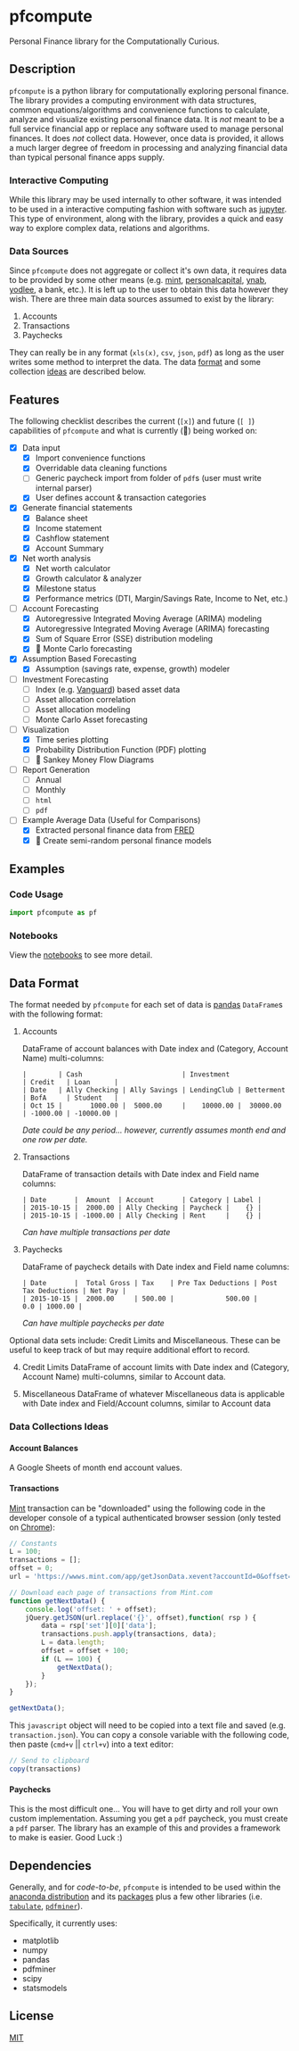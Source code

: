 # pfcompute
Personal Finance library for the Computationally Curious.

## Description
`pfcompute` is a python library for computationally exploring personal finance.  The library provides a computing environment with data structures, common equations/algorithms and convenience functions to calculate, analyze and visualize existing personal finance data. It is *not* meant to be a full service financial app or replace any software used to manage personal finances.  It does *not* collect data. However, once data is provided, it allows a much larger degree of freedom in processing and analyzing financial data than typical personal finance apps supply.

### Interactive Computing
While this library may be used internally to other software, it was intended to be used in a interactive computing fashion with software such as [jupyter](https://jupyter.org).  This type of environment, along with the library, provides a quick and easy way to explore complex data, relations and algorithms.

### Data Sources
Since `pfcompute` does not aggregate or collect it's own data, it requires data to be provided by some other means (e.g. [mint](https://mint.com), [personalcapital](https://personalcapital.com), [ynab](https://youneedabudget.com), [yodlee](https://yodlee.com), a bank, etc.).  It is left up to the user to obtain this data however they wish.  There are three main data sources assumed to exist by the library:

1. Accounts
2. Transactions
3. Paychecks

They can really be in any format (`xls(x)`, `csv`, `json`, `pdf`) as long as the user writes some method to interpret the data.  The data [format](#data-format) and some collection [ideas](#data-ideas) are described below.

## Features
The following checklist describes the current (`[x]`) and future (`[ ]`) capabilities of `pfcompute` and what is currently (:pencil:) being worked on:

- [x] Data input
    - [x] Import convenience functions
    - [x] Overridable data cleaning functions
    - [ ] Generic paycheck import from folder of `pdf`s (user must write internal parser)
    - [x] User defines account & transaction categories
- [x] Generate financial statements
    - [x] Balance sheet
    - [x] Income statement
    - [x] Cashflow statement
    - [x] Account Summary
- [x] Net worth analysis
    - [x] Net worth calculator
    - [x] Growth calculator & analyzer
    - [x] Milestone status
    - [x] Performance metrics (DTI, Margin/Savings Rate, Income to Net, etc.)
- [ ] Account Forecasting
    - [x] Autoregressive Integrated Moving Average (ARIMA) modeling
    - [x] Autoregressive Integrated Moving Average (ARIMA) forecasting
    - [x] Sum of Square Error (SSE) distribution modeling
    - [x] :pencil: Monte Carlo forecasting
- [x] Assumption Based Forecasting
    - [x] Assumption (savings rate, expense, growth) modeler
- [ ] Investment Forecasting
    - [ ] Index (e.g. [Vanguard](https://investor.vanguard.com/home/)) based asset data
    - [ ] Asset allocation correlation
    - [ ] Asset allocation modeling
    - [ ] Monte Carlo Asset forecasting
- [ ] Visualization
    - [x] Time series plotting
    - [x] Probability Distribution Function (PDF) plotting
    - [ ] :pencil: Sankey Money Flow Diagrams
- [ ] Report Generation
    - [ ] Annual
    - [ ] Monthly
    - [ ] `html`
    - [ ] `pdf`    
- [ ] Example Average Data (Useful for Comparisons)
    - [x] Extracted personal finance data from [FRED](https://research.stlouisfed.org/fred2/downloaddata/)
    - [x] :pencil: Create semi-random personal finance models

## Examples

### Code Usage

```py
import pfcompute as pf


```

### Notebooks

View the [notebooks](https://github.com/tmthydvnprt/pfcompute/tree/master/notebooks#notebooks) to see more detail.

<a name="data-format"></a>
## Data Format
The format needed by `pfcompute` for each set of data is [pandas](http://pandas.pydata.org) `DataFrame`s with the following format:

1. Accounts

    DataFrame of account balances with Date index and (Category, Account Name) multi-columns:

    ```csv
    |        | Cash                         | Investment               | Credit   | Loan      |
    | Date   | Ally Checking | Ally Savings | LendingClub | Betterment | BofA     | Student   |
    | Oct 15 |       1000.00 |  5000.00     |    10000.00 |  30000.00  | -1000.00 | -10000.00 |
    ```

    *Date could be any period... however, currently assumes month end and one row per date.*

2. Transactions

    DataFrame of transaction details with Date index and Field name columns:

    ```csv
    | Date       |  Amount  | Account       | Category | Label |
    | 2015-10-15 |  2000.00 | Ally Checking | Paycheck |    {} |
    | 2015-10-15 | -1000.00 | Ally Checking | Rent     |    {} |
    ```

    *Can have multiple transactions per date*

3. Paychecks

    DataFrame of paycheck details with Date index and Field name columns:

    ```csv
    | Date       |  Total Gross | Tax    | Pre Tax Deductions | Post Tax Deductions | Net Pay |
    | 2015-10-15 |  2000.00     | 500.00 |             500.00 |                 0.0 | 1000.00 |
    ```

    *Can have multiple paychecks per date*

Optional data sets include: Credit Limits and Miscellaneous.  These can be useful to keep track of but may require
additional effort to record.

4. Credit Limits
    DataFrame of account limits with Date index and (Category, Account Name) multi-columns, similar to Account data.

5. Miscellaneous
    DataFrame of whatever Miscellaneous data is applicable with Date index and Field/Account columns, similar to Account data

<a name="data-ideas"></a>
### Data Collections Ideas

#### Account Balances
A Google Sheets of month end account values.

#### Transactions
[Mint](https://mint.com) transaction can be "downloaded" using the following code in the developer console of a typical authenticated browser session (only tested on [Chrome](https://www.google.com/chrome/browser/desktop/)):

```js
// Constants
L = 100;
transactions = [];
offset = 0;
url = 'https://wwws.mint.com/app/getJsonData.xevent?accountId=0&offset={}&task=transactions,txnfilters&rnd=###';

// Download each page of transactions from Mint.com
function getNextData() {
    console.log('offset: ' + offset);
    jQuery.getJSON(url.replace('{}', offset),function( rsp ) {
        data = rsp['set'][0]['data'];
        transactions.push.apply(transactions, data);
        L = data.length;
        offset = offset + 100;
        if (L == 100) {
            getNextData();
        }
    });
}

getNextData();
```

This `javascript` object will need to be copied into a text file and saved (e.g. `transaction.json`).
You can copy a console variable with the following code, then paste (`cmd+v` || `ctrl+v`) into a text editor:

```js
// Send to clipboard
copy(transactions)
```

#### Paychecks
This is the most difficult one... You will have to get dirty and roll your own custom implementation. Assuming you get a `pdf` paycheck, you must create a  `pdf` parser.  The library has an example of this and provides a framework to make is easier.
Good Luck :)

## Dependencies
Generally, and for *code-to-be*, `pfcompute` is intended to be used within the [anaconda distribution](https://www.continuum.io/why-anaconda) and its [packages](https://docs.continuum.io/anaconda/pkg-docs) plus a few other libraries (i.e. [`tabulate`](https://pypi.python.org/pypi/tabulate), [`pdfminer`](https://pypi.python.org/pypi/pdfminer/)).

Specifically, it currently uses:

- matplotlib
- numpy
- pandas
- pdfminer
- scipy
- statsmodels

## License
[MIT](https://github.com/tmthydvnprt/pfcompute/blob/master/LICENSE)
